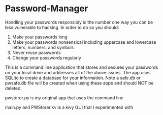# Password-Manager
Handling your passwords responsibly is the number one way you can be less vulnerable to hacking. In order to do so you should:

1. Make your passwords long
2. Make your passwords nonsensical including uppercase and lowercase letters, numbers, and symbols
3. Never reuse passwords
4. Change your passwords regularly

This is a command line application that stores and secures your passwords on your local drive and addresses all of the above issues. The app uses SQLite to create a database for your information. Note a safe.db or pwsafe.db file will be created when using these apps and should NOT be deleted.

pwstorer.py is my original app that uses the command line

main.py and PWStorer.kv is a kivy GUI that I experimented with
